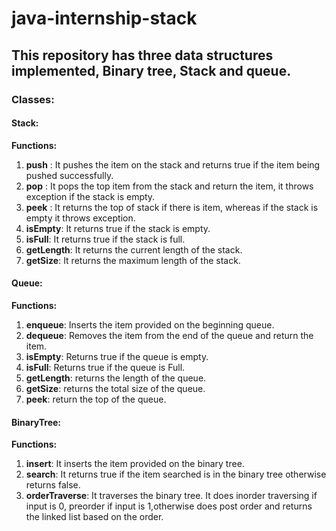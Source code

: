 # java-internship-stack

## This repository has three data structures implemented, Binary tree, Stack and queue.
### Classes:
#### Stack: 
**Functions:**
1. **push** : It pushes the item on the stack and returns true if the item being pushed successfully.
2. **pop** : It pops the top item from the stack and return the item, it throws exception if the stack is empty.
3. **peek** : It returns the top of stack if there is item, whereas if the stack is empty it throws exception.
4. **isEmpty**: It returns true if the stack is empty.
5. **isFull**: It returns true if the stack is full.
6. **getLength**: It returns the current length of the stack.
7. **getSize**: It returns the maximum length of the stack.
 

#### Queue:
**Functions:**
1. **enqueue**: Inserts the item provided on the beginning queue.
2. **dequeue**: Removes the item from the end of the queue and return the item.
3. **isEmpty**: Returns true if the queue is empty.
4. **isFull**: Returns true if the queue is Full.
5. **getLength**: returns the length of the queue.
6. **getSize**: returns the total size of the queue.
7. **peek**: return the top of the queue.

#### BinaryTree:
**Functions:**
1. **insert**: It inserts the item provided on the binary tree.
2. **search**: It returns true if the item searched is in the binary tree otherwise returns false.
3. **orderTraverse**: It traverses the binary tree. It does inorder traversing if input is 0, preorder if input is 1,otherwise does post order and returns the linked list based on the order.

